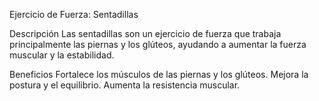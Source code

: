 Ejercicio de Fuerza: Sentadillas

Descripción
Las sentadillas son un ejercicio de fuerza que trabaja principalmente las piernas y los glúteos, ayudando a aumentar la fuerza muscular y la estabilidad.

Beneficios
Fortalece los músculos de las piernas y los glúteos.
Mejora la postura y el equilibrio.
Aumenta la resistencia muscular.







